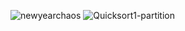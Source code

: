 ![newyearchaos](https://user-images.githubusercontent.com/61897498/87412169-52c4ca80-c5e6-11ea-91a0-7b1a89d48a80.jpg)
![Quicksort1-partition](https://user-images.githubusercontent.com/61897498/87412198-5e17f600-c5e6-11ea-9118-5f930fecccc5.jpg)
